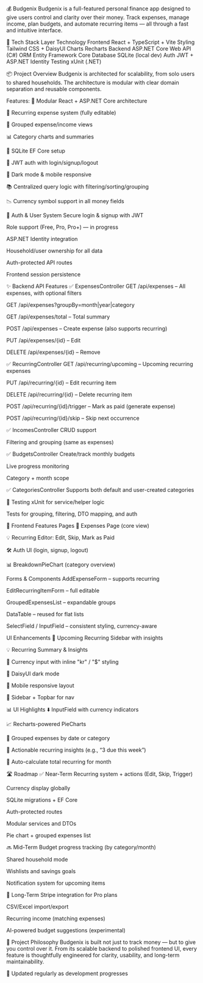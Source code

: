 💰 Budgenix
Budgenix is a full-featured personal finance app designed to give users control and clarity over their money. Track expenses, manage income, plan budgets, and automate recurring items — all through a fast and intuitive interface.

🚀 Tech Stack
Layer	Technology
Frontend	React + TypeScript + Vite
Styling	Tailwind CSS + DaisyUI
Charts	Recharts
Backend	ASP.NET Core Web API (C#)
ORM	Entity Framework Core
Database	SQLite (local dev)
Auth	JWT + ASP.NET Identity
Testing	xUnit (.NET)

📦 Project Overview
Budgenix is architected for scalability, from solo users to shared households. The architecture is modular with clear domain separation and reusable components.

Features:
🧩 Modular React + ASP.NET Core architecture

🔁 Recurring expense system (fully editable)

📆 Grouped expense/income views

📊 Category charts and summaries

💾 SQLite EF Core setup

🔐 JWT auth with login/signup/logout

🎨 Dark mode & mobile responsive

📚 Centralized query logic with filtering/sorting/grouping

📉 Currency symbol support in all money fields

🔐 Auth & User System
Secure login & signup with JWT

Role support (Free, Pro, Pro+) — in progress

ASP.NET Identity integration

Household/user ownership for all data

Auth-protected API routes

Frontend session persistence

✨ Backend API Features
✅ ExpensesController
GET /api/expenses – All expenses, with optional filters

GET /api/expenses?groupBy=month|year|category

GET /api/expenses/total – Total summary

POST /api/expenses – Create expense (also supports recurring)

PUT /api/expenses/{id} – Edit

DELETE /api/expenses/{id} – Remove

✅ RecurringController
GET /api/recurring/upcoming – Upcoming recurring expenses

PUT /api/recurring/{id} – Edit recurring item

DELETE /api/recurring/{id} – Delete recurring item

POST /api/recurring/{id}/trigger – Mark as paid (generate expense)

POST /api/recurring/{id}/skip – Skip next occurrence

✅ IncomesController
CRUD support

Filtering and grouping (same as expenses)

✅ BudgetsController
Create/track monthly budgets

Live progress monitoring

Category + month scope

✅ CategoriesController
Supports both default and user-created categories

🧪 Testing
xUnit for service/helper logic

Tests for grouping, filtering, DTO mapping, and auth

🧩 Frontend Features
Pages
💸 Expenses Page (core view)

💡 Recurring Editor: Edit, Skip, Mark as Paid

🛠️ Auth UI (login, signup, logout)

📊 BreakdownPieChart (category overview)

Forms & Components
AddExpenseForm – supports recurring

EditRecurringItemForm – full editable

GroupedExpensesList – expandable groups

DataTable – reused for flat lists

SelectField / InputField – consistent styling, currency-aware

UI Enhancements
📅 Upcoming Recurring Sidebar with insights

💡 Recurring Summary & Insights

🧮 Currency input with inline "kr" / "$" styling

🎨 DaisyUI dark mode

📱 Mobile responsive layout

🧭 Sidebar + Topbar for nav

📊 UI Highlights
⬇️ InputField with currency indicators

📈 Recharts-powered PieCharts

📆 Grouped expenses by date or category

🧾 Actionable recurring insights (e.g., “3 due this week”)

🧮 Auto-calculate total recurring for month

🛣️ Roadmap
✅ Near-Term
 Recurring system + actions (Edit, Skip, Trigger)

 Currency display globally

 SQLite migrations + EF Core

 Auth-protected routes

 Modular services and DTOs

 Pie chart + grouped expenses list

🔜 Mid-Term
Budget progress tracking (by category/month)

Shared household mode

Wishlists and savings goals

Notification system for upcoming items

🚀 Long-Term
Stripe integration for Pro plans

CSV/Excel import/export

Recurring income (matching expenses)

AI-powered budget suggestions (experimental)

🧠 Project Philosophy
Budgenix is built not just to track money — but to give you control over it. From its scalable backend to polished frontend UI, every feature is thoughtfully engineered for clarity, usability, and long-term maintainability.

📌 Updated regularly as development progresses
